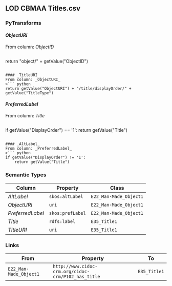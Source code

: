 ## LOD CBMAA Titles.csv

### PyTransforms
#### _ObjectURI_
From column: _ObjectID_
>``` python
return "object/" + getValue("ObjectID")
```

#### _TitleURI_
From column: _ObjectURI_
>``` python
return getValue("ObjectURI") + "/title/displayOrder/" + getValue("TitleType")
```

#### _PreferredLabel_
From column: _Title_
>``` python
if getValue("DisplayOrder") == '1':
    return getValue("Title")
```

#### _AltLabel_
From column: _PreferredLabel_
>``` python
if getValue("DisplayOrder") != '1':
    return getValue("Title")
```


### Semantic Types
| Column | Property | Class |
|  ----- | -------- | ----- |
| _AltLabel_ | `skos:altLabel` | `E22_Man-Made_Object1`|
| _ObjectURI_ | `uri` | `E22_Man-Made_Object1`|
| _PreferredLabel_ | `skos:prefLabel` | `E22_Man-Made_Object1`|
| _Title_ | `rdfs:label` | `E35_Title1`|
| _TitleURI_ | `uri` | `E35_Title1`|


### Links
| From | Property | To |
|  --- | -------- | ---|
| `E22_Man-Made_Object1` | `http://www.cidoc-crm.org/cidoc-crm/P102_has_title` | `E35_Title1`|

